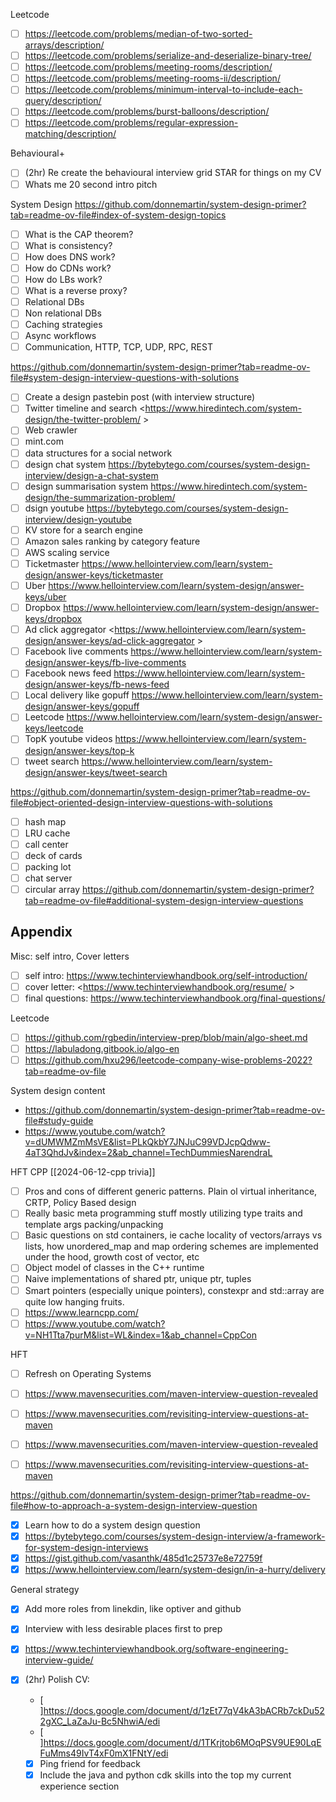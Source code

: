 Leetcode
- [ ] <https://leetcode.com/problems/median-of-two-sorted-arrays/description/>
- [ ] <https://leetcode.com/problems/serialize-and-deserialize-binary-tree/>
- [ ] <https://leetcode.com/problems/meeting-rooms/description/>
- [ ] <https://leetcode.com/problems/meeting-rooms-ii/description/>
- [ ] <https://leetcode.com/problems/minimum-interval-to-include-each-query/description/>
- [ ] <https://leetcode.com/problems/burst-balloons/description/>
- [ ] <https://leetcode.com/problems/regular-expression-matching/description/>

Behavioural+
- [ ] (2hr) Re create the behavioural interview grid STAR for things on my CV
- [ ] Whats me 20 second intro pitch

System Design
<https://github.com/donnemartin/system-design-primer?tab=readme-ov-file#index-of-system-design-topics>
- [ ] What is the CAP theorem?
- [ ] What is consistency?
- [ ] How does DNS work?
- [ ] How do CDNs work?
- [ ] How do LBs work?
- [ ] What is a reverse proxy?
- [ ] Relational DBs
- [ ] Non relational DBs
- [ ] Caching strategies
- [ ] Async workflows
- [ ] Communication, HTTP, TCP, UDP, RPC, REST

<https://github.com/donnemartin/system-design-primer?tab=readme-ov-file#system-design-interview-questions-with-solutions>
- [ ] Create a design pastebin post (with interview structure)
- [ ] Twitter timeline and search <https://www.hiredintech.com/system-design/the-twitter-problem/ >
- [ ] Web crawler
- [ ] mint.com
- [ ] data structures for a social network
- [ ] design chat system <https://bytebytego.com/courses/system-design-interview/design-a-chat-system>
- [ ] design summarisation system <https://www.hiredintech.com/system-design/the-summarization-problem/>
- [ ] dsign youtube <https://bytebytego.com/courses/system-design-interview/design-youtube>
- [ ] KV store for a search engine
- [ ] Amazon sales ranking by category feature
- [ ] AWS scaling service
- [ ] Ticketmaster <https://www.hellointerview.com/learn/system-design/answer-keys/ticketmaster>
- [ ] Uber <https://www.hellointerview.com/learn/system-design/answer-keys/uber>
- [ ] Dropbox <https://www.hellointerview.com/learn/system-design/answer-keys/dropbox>
- [ ] Ad click aggregator <https://www.hellointerview.com/learn/system-design/answer-keys/ad-click-aggregator >
- [ ] Facebook live comments <https://www.hellointerview.com/learn/system-design/answer-keys/fb-live-comments>
- [ ] Facebook news feed <https://www.hellointerview.com/learn/system-design/answer-keys/fb-news-feed>
- [ ] Local delivery like gopuff <https://www.hellointerview.com/learn/system-design/answer-keys/gopuff>
- [ ] Leetcode <https://www.hellointerview.com/learn/system-design/answer-keys/leetcode>
- [ ] TopK youtube videos <https://www.hellointerview.com/learn/system-design/answer-keys/top-k>
- [ ] tweet search <https://www.hellointerview.com/learn/system-design/answer-keys/tweet-search>

<https://github.com/donnemartin/system-design-primer?tab=readme-ov-file#object-oriented-design-interview-questions-with-solutions>
- [ ] hash map
- [ ] LRU cache
- [ ] call center
- [ ] deck of cards
- [ ] packing lot
- [ ] chat server
- [ ] circular array
<https://github.com/donnemartin/system-design-primer?tab=readme-ov-file#additional-system-design-interview-questions>

## Appendix

Misc: self intro, Cover letters
- [ ] self intro: <https://www.techinterviewhandbook.org/self-introduction/>
- [ ] cover letter: <https://www.techinterviewhandbook.org/resume/ >
- [ ] final questions: <https://www.techinterviewhandbook.org/final-questions/>

Leetcode
- [ ] <https://github.com/rgbedin/interview-prep/blob/main/algo-sheet.md>
- [ ] <https://labuladong.gitbook.io/algo-en>
- [ ] <https://github.com/hxu296/leetcode-company-wise-problems-2022?tab=readme-ov-file>

System design content
- <https://github.com/donnemartin/system-design-primer?tab=readme-ov-file#study-guide>
- <https://www.youtube.com/watch?v=dUMWMZmMsVE&list=PLkQkbY7JNJuC99VDJcpQdww-4aT3QhdJv&index=2&ab_channel=TechDummiesNarendraL>

HFT CPP [[2024-06-12-cpp trivia]]
- [ ] Pros and cons of different generic patterns. Plain ol virtual inheritance, CRTP, Policy Based design
- [ ] Really basic meta programming stuff mostly utilizing type traits and template args packing/unpacking
- [ ] Basic questions on std containers, ie cache locality of vectors/arrays vs lists, how unordered_map and map ordering schemes are implemented under the hood, growth cost of vector, etc
- [ ] Object model of classes in the C++ runtime
- [ ] Naive implementations of shared ptr, unique ptr, tuples
- [ ] Smart pointers (especially unique pointers), constexpr and std::array are quite low hanging fruits.
- [ ] <https://www.learncpp.com/>
- [ ] <https://www.youtube.com/watch?v=NH1Tta7purM&list=WL&index=1&ab_channel=CppCon>

HFT
- [ ] Refresh on Operating Systems
- [ ] <https://www.mavensecurities.com/maven-interview-question-revealed>
- [ ] <https://www.mavensecurities.com/revisiting-interview-questions-at-maven>
- [ ] <https://www.mavensecurities.com/maven-interview-question-revealed>
- [ ] <https://www.mavensecurities.com/revisiting-interview-questions-at-maven>


<https://github.com/donnemartin/system-design-primer?tab=readme-ov-file#how-to-approach-a-system-design-interview-question>
- [x] Learn how to do a system design question
- [x] <https://bytebytego.com/courses/system-design-interview/a-framework-for-system-design-interviews>
- [x] <https://gist.github.com/vasanthk/485d1c25737e8e72759f>
- [x] <https://www.hellointerview.com/learn/system-design/in-a-hurry/delivery>

General strategy
- [x] Add more roles from linekdin, like optiver and github
- [x] Interview with less desirable places first to prep
- [x] <https://www.techinterviewhandbook.org/software-engineering-interview-guide/>

- [x] (2hr) Polish CV:
	- [ ]<https://docs.google.com/document/d/1zEt77qV4kA3bACRb7ckDu522gXC_LaZaJu-Bc5NhwiA/edi>
	- [ ]<https://docs.google.com/document/d/1TKrjtob6MOqPSV9UE90LqEFuMms49IvT4xF0mX1FNtY/edi>
	- [x] Ping friend for feedback
	- [x] Include the java and python cdk skills into the top my current experience section